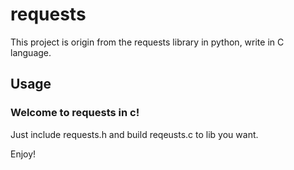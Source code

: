 # requests

This project is origin from the requests library in python, write in C language.

## Usage

### Welcome to requests in c!

Just include requests.h and build reqeusts.c to lib you want.

Enjoy!
